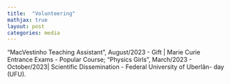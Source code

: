 ```yaml
---
title:  "Volunteering"
mathjax: true
layout: post
categories: media
---
```


“MacVestinho Teaching Assistant”, August/2023 - Gift | Marie Curie Entrance Exams - Popular Course;
“Physics Girls”, March/2023 - October/2023| Scientific Dissemination - Federal University of Uberlân- day (UFU).
